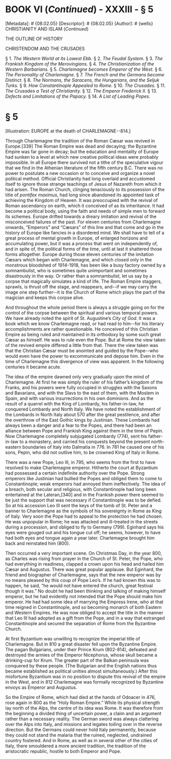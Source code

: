 # BOOK VI (_Continued_) - XXXIII - § 5
[Metadata]: # {08.02.05}
[Descriptor]: # {08.02.05}
[Author]: # {wells}
CHRISTIANITY AND ISLAM (_Continued_)




THE OUTLINE OF HISTORY

CHRISTENDOM AND THE CRUSADES

§ 1. _The Western World at its Lowest Ebb._ § 2. _The Feudal      System._
§ 3. _The Frankish Kingdom of the Merovingians._ § 4. _The
Christianization of the Western Barbarians._ § 5. _Charlemagne      becomes
Emperor of the West._ § 6. _The Personality of      Charlemagne._ § 7. _The
French and the Germans become Distinct._ §      8. _The Normans, the Saracens,
the Hungarians, and the Seljuk      Turks._ § 9. _How Constantinople Appealed
to Rome._ § 10. _The      Crusades._ § 11. _The Crusades a Test of
Christianity._ § 12. _The      Emperor Frederick II._ § 13. _Defects and
Limitations of the      Papacy._ § 14. _A List of Leading Popes._

# § 5
[Illustration: EUROPE at the death of CHARLEMAGNE--814.]

Through Charlemagne the tradition of the Roman Cæsar was revived in
Europe.[339] The Roman Empire was dead and decaying; the Byzantine Empire was
far gone in decay; but the education and mentality of Europe had sunken to a
level at which new creative political ideas were probably impossible. In all
Europe there survived not a tithe of the speculative vigour that we find in the
Athenian literature of the fifth century B.C. There was no power to postulate a
new occasion or to conceive and organize a novel political method. Official
Christianity had long overlaid and accustomed itself to ignore those strange
teachings of Jesus of Nazareth from which it had arisen. The Roman Church,
clinging tenaciously to its possession of the title of _pontifex maximus_, had
long since abandoned its appointed task of achieving the Kingdom of Heaven. It
was preoccupied with the revival of Roman ascendancy on earth, which it
conceived of as its inheritance. It had become a political body, using the
faith and needs of simple men to forward its schemes. Europe drifted towards a
dreary imitation and revival of the misconceived failures of the past. For
eleven centuries from Charlemagne onwards, “Emperors” and “Cæsars” of this line
and that come and go in the history of Europe like fancies in a disordered
mind. We shall have to tell of a great process of mental growth in Europe, of
enlarged horizons and accumulating power, but it was a process that went on
independently of, and in spite of, the political forms of the time, until at
last it shattered those forms altogether. Europe during those eleven centuries
of the imitation Cæsars which began with Charlemagne, and which closed only in
the monstrous bloodshed of 1914-1918, has been like a busy factory owned by a
somnambulist, who is sometimes quite unimportant and sometimes disastrously in
the way. Or rather than a somnambulist, let us say by a corpse that magically
simulates a kind of life. The Roman Empire staggers, sprawls, is thrust off the
stage, and reappears, and--if we may carry the image one step further--it is
the Church of Rome which plays the part of the magician and keeps this corpse
alive.

And throughout the whole period there is always a struggle going on for the
control of the corpse between the spiritual and various temporal powers. We
have already noted the spirit of St. Augustine’s _City of God_. It was a book
which we know Charlemagne read, or had read to him--for his literary
accomplishments are rather questionable. He conceived of this Christian Empire
as being ruled and maintained in its orthodoxy by some such great Cæsar as
himself. He was to rule even the Pope. But at Rome the view taken of the
revived empire differed a little from that. There the view taken was that the
Christian Cæsar must be anointed and guided by the Pope--who would even have
the power to excommunicate and depose him. Even in the time of Charlemagne this
divergence of view was apparent. In the following centuries it became acute.

The idea of the empire dawned only very gradually upon the mind of Charlemagne.
At first he was simply the ruler of his father’s kingdom of the Franks, and his
powers were fully occupied in struggles with the Saxons and Bavarians, and with
the Slavs to the east of them, with the Moslem in Spain, and with various
insurrections in his own dominions. And as the result of a quarrel with the
King of Lombardy, his father-in-law, he conquered Lombardy and North Italy. We
have noted the establishment of the Lombards in North Italy about 570 after the
great pestilence, and after the overthrow of the East Gothic kings by
Justinian. These Lombards had always been a danger and a fear to the Popes, and
there had been an alliance between Pope and Frankish King against them in the
time of Pepin. Now Charlemagne completely subjugated Lombardy (774), sent his
father-in-law to a monastery, and carried his conquests beyond the present
north-eastern boundaries of Italy into Dalmatia in 776. In 781 he caused one of
his sons, Pepin, who did not outlive him, to be crowned King of Italy in Rome.

There was a new Pope, Leo III, in 795, who seems from the first to have
resolved to make Charlemagne emperor. Hitherto the court at Byzantium had
possessed a certain indefinite authority over the Pope. Strong emperors like
Justinian had bullied the Popes and obliged them to come to Constantinople;
weak emperors had annoyed them ineffectively. The idea of a breach, both
secular and religious, with Constantinople had long been entertained at the
Lateran,[340] and in the Frankish power there seemed to be just the support
that was necessary if Constantinople was to be defied. So at his accession Leo
III sent the keys of the tomb of St. Peter and a banner to Charlemagne as the
symbols of his sovereignty in Rome as King of Italy. Very soon the Pope had to
appeal to the protection he had chosen. He was unpopular in Rome; he was
attacked and ill-treated in the streets during a procession, and obliged to fly
to Germany (799). Eginhard says his eyes were gouged out and his tongue cut
off; he seems, however, to have had both eyes and tongue again a year later.
Charlemagne brought him back and reinstated him (800).

Then occurred a very important scene. On Christmas Day, in the year 800, as
Charles was rising from prayer in the Church of St. Peter, the Pope, who had
everything in readiness, clapped a crown upon his head and hailed him Cæsar and
Augustus. There was great popular applause. But Eginhard, the friend and
biographer of Charlemagne, says that the new emperor was by no means pleased by
this coup of Pope Leo’s. If he had known this was to happen, he said, “he would
not have entered the church, great festival though it was.” No doubt he had
been thinking and talking of making himself emperor, but he had evidently not
intended that the Pope should make him emperor. He had had some idea of
marrying the Empress Irene, who at that time reigned in Constantinople, and so
becoming monarch of both Eastern and Western Empires. He was now obliged to
accept the title in the manner that Leo III had adopted as a gift from the
Pope, and in a way that estranged Constantinople and secured the separation of
Rome from the Byzantine Church.

At first Byzantium was unwilling to recognize the imperial title of
Charlemagne. But in 810 a great disaster fell upon the Byzantine Empire. The
pagan Bulgarians, under their Prince Krum (802-814), defeated and destroyed the
armies of the Emperor Nicephorus, whose skull became a drinking-cup for Krum.
The greater part of the Balkan peninsula was conquered by these people. (The
Bulgarian and the English nations thus became established as political unities
almost simultaneously.) After this misfortune Byzantium was in no position to
dispute this revival of the empire in the West, and in 812 Charlemagne was
formally recognized by Byzantine envoys as Emperor and Augustus.

So the Empire of Rome, which had died at the hands of Odoacer in 476, rose
again in 800 as the “Holy Roman Empire.” While its physical strength lay north
of the Alps, the centre of its idea was Rome. It was therefore from the
beginning a divided thing of uncertain power, a claim and an argument rather
than a necessary reality. The German sword was always clattering over the Alps
into Italy, and missions and legates toiling over in the reverse direction. But
the Germans could never hold Italy permanently, because they could not stand
the malaria that the ruined, neglected, undrained country fostered. And in
Rome, as well as in several other of the cities of Italy, there smouldered a
more ancient tradition, the tradition of the aristocratic republic, hostile to
both Emperor and Pope.

